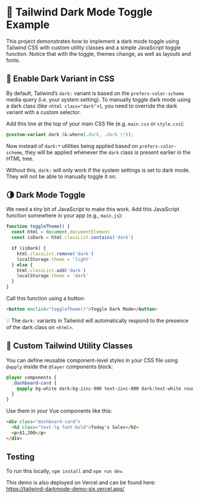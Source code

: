 # 🌙 Tailwind Dark Mode Toggle Example

This project demonstrates how to implement a dark mode toggle using Tailwind CSS with custom utility classes and a simple JavaScript toggle function. Notice that with the toggle, themes change, as well as layouts and fonts.

## 🧩 Enable Dark Variant in CSS

By default, Tailwind’s `dark:` variant is based on the `prefers-color-scheme` media query (i.e. your system setting). To manually toggle dark mode using a dark class (like `<html class="dark"`>), you need to override the dark variant with a custom selector.

Add this line at the top of your main CSS file (e.g. `main.css` or `style.css`):

```css
@custom-variant dark (&:where(.dark, .dark \*));
```

Now instead of `dark:*` utilities being applied based on `prefers-color-scheme`, they will be applied whenever the `dark` class is present earlier in the HTML tree.

Without this, `dark:` will only work if the system settings is set to dark mode. They will not be able to manually toggle it on.

## 🌗 Dark Mode Toggle

We need a _tiny_ bit of JavaScript to make this work. Add this JavaScript function somewhere in your app (e.g., `main.js`):

```js
function toggleTheme() {
  const html = document.documentElement
  const isDark = html.classList.contains('dark')

  if (isDark) {
    html.classList.remove('dark')
    localStorage.theme = 'light'
  } else {
    html.classList.add('dark')
    localStorage.theme = 'dark'
  }
}
```

Call this function using a button:

```html
<button onclick="toggleTheme()">Toggle Dark Mode</button>
```

💡 The `dark:` variants in Tailwind will automatically respond to the presence of the dark class on `<html>`.

## 🎨 Custom Tailwind Utility Classes

You can define reusable component-level styles in your CSS file using `@apply` inside the `@layer` components block:

```css
@layer components {
  .dashboard-card {
    @apply bg-white dark:bg-zinc-900 text-zinc-800 dark:text-white rounded-xl p-4 shadow;
  }
}
```

Use them in your Vue components like this:

```html
<div class="dashboard-card">
  <h2 class="text-lg font-bold">Today's Sales</h2>
  <p>$1,200</p>
</div>
```

## Testing

To run this locally, `npm install` and `npm run dev`.

This demo is also deployed on Vercel and can be found here: https://tailwind-darkmode-demo-six.vercel.app/
